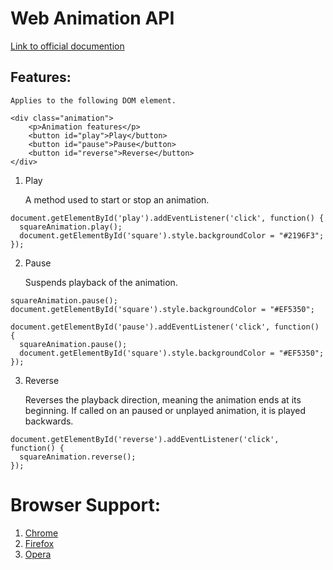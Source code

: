 # Web Animation API

[Link to official documention](https://developer.mozilla.org/en-US/docs/Web/API/Animation "Animation documentation")

## Features:

	Applies to the following DOM element.

```
<div class="animation">
	<p>Animation features</p>
	<button id="play">Play</button>
	<button id="pause">Pause</button>
	<button id="reverse">Reverse</button>
</div>
```

1. Play

	A method used to start or stop an animation. 

```
document.getElementById('play').addEventListener('click', function() {
  squareAnimation.play();
  document.getElementById('square').style.backgroundColor = "#2196F3";
});
```

2. Pause

	Suspends playback of the animation.

```
squareAnimation.pause();
document.getElementById('square').style.backgroundColor = "#EF5350";

document.getElementById('pause').addEventListener('click', function() {
  squareAnimation.pause();
  document.getElementById('square').style.backgroundColor = "#EF5350";
});
```

3. Reverse
	
	Reverses the playback direction, meaning the animation ends at its beginning. If called on an paused or unplayed animation, it is played backwards. 
```
document.getElementById('reverse').addEventListener('click', function() {
  squareAnimation.reverse();
});
```

# Browser Support:
1. [Chrome](https://www.google.com/chrome/)
2. [Firefox](https://www.mozilla.org/en-US/firefox/new/)
3. [Opera](https://www.opera.com/)